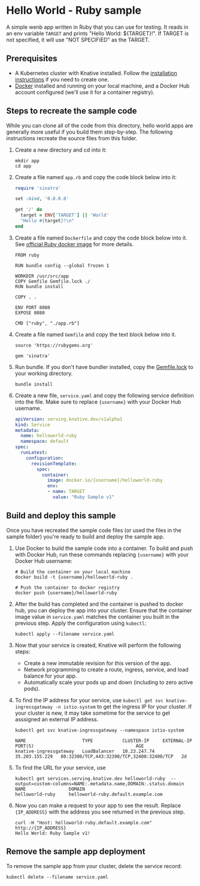 # Hello World - Ruby sample

A simple wenb app written in Ruby that you can use for testing.
It reads in an env variable `TARGET` and prints "Hello World: ${TARGET}!". If
TARGET is not specified, it will use "NOT SPECIFIED" as the TARGET.

## Prerequisites

* A Kubernetes cluster with Knative installed. Follow the
  [installation instructions](https://github.com/knative/docs/blob/master/install/README.md) if you need
  to create one.
* [Docker](https://www.docker.com) installed and running on your local machine,
  and a Docker Hub account configured (we'll use it for a container registry).

## Steps to recreate the sample code

While you can clone all of the code from this directory, hello world apps are
generally more useful if you build them step-by-step.
The following instructions recreate the source files from this folder.

1. Create a new directory and cd into it:

    ````shell
    mkdir app
    cd app
    ````

1. Create a file named `app.rb` and copy the code block below into it:

    ```ruby
    require 'sinatra'

    set :bind, '0.0.0.0'

    get '/' do
      target = ENV['TARGET'] || 'World'
      "Hello #{target}!\n"
    end
    ```

1. Create a file named `Dockerfile` and copy the code block below into it.
   See [official Ruby docker image](https://hub.docker.com/_/ruby/) for more details.

    ```docker
    FROM ruby

    RUN bundle config --global frozen 1

    WORKDIR /usr/src/app
    COPY Gemfile Gemfile.lock ./
    RUN bundle install

    COPY . .

    ENV PORT 8080
    EXPOSE 8080

    CMD ["ruby", "./app.rb"]
    ```

1. Create a file named `Gemfile` and copy the text block below into it.

    ```gem
    source 'https://rubygems.org'

    gem 'sinatra'
    ```

1. Run bundle. If you don't have bundler installed, copy the
   [Gemfile.lock](./Gemfile.lock) to your working directory.

    ```shell
    bundle install
    ```

1. Create a new file, `service.yaml` and copy the following service definition
   into the file. Make sure to replace `{username}` with your Docker Hub username.

    ```yaml
    apiVersion: serving.knative.dev/v1alpha1
    kind: Service
    metadata:
      name: helloworld-ruby
      namespace: default
    spec:
      runLatest:
        configuration:
          revisionTemplate:
            spec:
              container:
                image: docker.io/{username}/helloworld-ruby
                env:
                - name: TARGET
                  value: "Ruby Sample v1"
    ```

## Build and deploy this sample

Once you have recreated the sample code files (or used the files in the sample folder)
you're ready to build and deploy the sample app.

1. Use Docker to build the sample code into a container. To build and push with
   Docker Hub, run these commands replacing `{username}` with your
   Docker Hub username:

    ```shell
    # Build the container on your local machine
    docker build -t {username}/helloworld-ruby .

    # Push the container to docker registry
    docker push {username}/helloworld-ruby
    ```

1. After the build has completed and the container is pushed to docker hub, you
   can deploy the app into your cluster. Ensure that the container image value
   in `service.yaml` matches the container you built in
   the previous step. Apply the configuration using `kubectl`:

    ```shell
    kubectl apply --filename service.yaml
    ```

1. Now that your service is created, Knative will perform the following steps:
   * Create a new immutable revision for this version of the app.
   * Network programming to create a route, ingress, service, and load balance for your app.
   * Automatically scale your pods up and down (including to zero active pods).

1. To find the IP address for your service, use
   `kubectl get svc knative-ingressgateway -n istio-system` to get the ingress IP for your
   cluster. If your cluster is new, it may take sometime for the service to get asssigned
   an external IP address.

    ```shell
    kubectl get svc knative-ingressgateway --namespace istio-system

    NAME                     TYPE           CLUSTER-IP     EXTERNAL-IP      PORT(S)                                      AGE
    knative-ingressgateway   LoadBalancer   10.23.247.74   35.203.155.229   80:32380/TCP,443:32390/TCP,32400:32400/TCP   2d

    ```

1. To find the URL for your service, use
    ```
    kubectl get services.serving.knative.dev helloworld-ruby  --output=custom-columns=NAME:.metadata.name,DOMAIN:.status.domain
    NAME                DOMAIN
    helloworld-ruby     helloworld-ruby.default.example.com
    ```

1. Now you can make a request to your app to see the result. Replace `{IP_ADDRESS}`
   with the address you see returned in the previous step.

    ```shell
    curl -H "Host: helloworld-ruby.default.example.com" http://{IP_ADDRESS}
    Hello World: Ruby Sample v1!
    ```

## Remove the sample app deployment

To remove the sample app from your cluster, delete the service record:

```shell
kubectl delete --filename service.yaml
```
